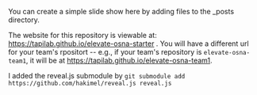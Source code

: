 You can create a simple slide show here by adding files to the _posts directory.

The website for this repository is viewable at: https://tapilab.github.io/elevate-osna-starter . You will have a different url for your team's rpositort -- e.g., if your team's repository is `elevate-osna-team1`, it will be at https://tapilab.github.io/elevate-osna-team1.


I added the reveal.js submodule by `git submodule add https://github.com/hakimel/reveal.js reveal.js`
